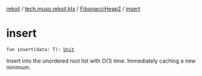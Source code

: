 [rekoil](../../index.md) / [tech.muso.rekoil.ktx](../index.md) / [FibonacciHeap2](index.md) / [insert](./insert.md)

# insert

`fun insert(data: T): `[`Unit`](https://kotlinlang.org/api/latest/jvm/stdlib/kotlin/-unit/index.html)

Insert into the unordered root list with O(1) time.
Immediately caching a new minimum.

